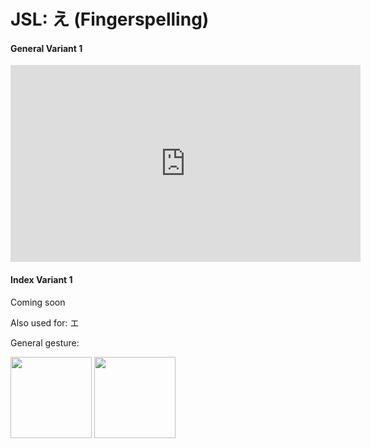 # JSL: え (Fingerspelling)

<!-- panels:start -->
<!-- div:left-panel -->
<!-- tabs:start -->

#### **General Variant 1**

<iframe width="560" height="315" src="https://www.youtube.com/embed/Cl5ef20IlKs?playlist=Cl5ef20IlKs&controls=0&loop=1&modestbranding=1&disablekb=1&color=white&rel=0" title="YouTube video player" frameborder="0" allow="encrypted-media;"></iframe>

#### **Index Variant 1**

Coming soon

<!-- tabs:end -->
<!-- div:right-panel -->

Also used for: エ 

General gesture:

<img src="/VRSignLanguageDictionary/assets/images/point_left.png" height="130" />
<img src="/VRSignLanguageDictionary/assets/images/fist_right-up.png" height="130" />

<!-- panels:end -->